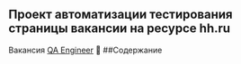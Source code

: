## Проект автоматизации тестирования страницы вакансии на ресурсе hh.ru
Вакансия [QA Engineer](https://spb.hh.ru/vacancy/48204083?query=QA%20engineer&from=vacancy_search_catalog&hhtmFrom=vacancy_search_catalog)
:closed_book: ##Содержание 
